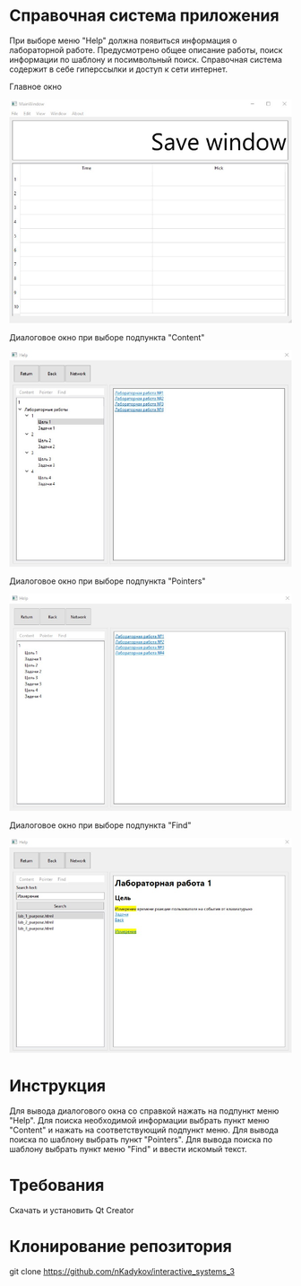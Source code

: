 # Справочная система приложения
При выборе меню "Help" должна появиться информация о лабораторной работе. Предусмотрено общее описание работы, поиск информации по шаблону и посимвольный поиск. Справочная система содержит в себе гиперссылки и доступ к сети интернет.

Главное окно

![screenshot](screenshot/main_window.jpg)

Диалоговое окно при выборе подпункта "Content"

![screenshot](screenshot/help_dialog_content.jpg)

Диалоговое окно при выборе подпункта "Pointers"

![screenshot](screenshot/help_dialog_pointer.jpg)

Диалоговое окно при выборе подпункта "Find"

![screenshot](screenshot/help_dialog_find.jpg)

# Инструкция
Для вывода диалогового окна со справкой нажать на подпункт меню "Help". Для поиска необходимой информации выбрать пункт меню "Content" и нажать на соответствующий подпункт меню. Для вывода поиска по шаблону выбрать пункт "Pointers". Для вывода поиска по шаблону выбрать пункт меню "Find" и ввести искомый текст.

# Требования
Скачать и установить Qt Creator

# Клонирование репозитория
git clone https://github.com/nKadykov/interactive_systems_3
